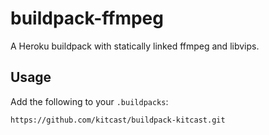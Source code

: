 # buildpack-ffmpeg

A Heroku buildpack with statically linked ffmpeg and libvips.

## Usage

Add the following to your `.buildpacks`:

```
https://github.com/kitcast/buildpack-kitcast.git
```
